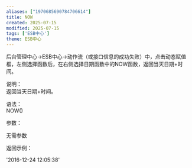 ```yaml
---
aliases: ["1970685690784706614"]
title: NOW
created: 2025-07-15
modified: 2025-07-15
tags: ['ESB中心']
theme: ESB中心
---
```


后台管理中心->ESB中心->动作流（或接口信息的成功失败）中，点击动态赋值框，左侧选择函数后，在右侧选择日期函数中的NOW函数，返回当天日期+时间。

说明：  
返回当天日期+时间。

语法：  
NOW()  

参数：

无需参数

返回示例：

'2016-12-24 12:05:38'